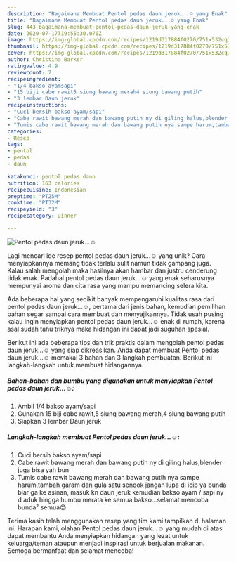 ```yaml
---
description: "Bagaimana Membuat Pentol pedas daun jeruk...☺ yang Enak"
title: "Bagaimana Membuat Pentol pedas daun jeruk...☺ yang Enak"
slug: 443-bagaimana-membuat-pentol-pedas-daun-jeruk-yang-enak
date: 2020-07-17T19:55:30.070Z
image: https://img-global.cpcdn.com/recipes/1219d317884f0270/751x532cq70/pentol-pedas-daun-jeruk☺-foto-resep-utama.jpg
thumbnail: https://img-global.cpcdn.com/recipes/1219d317884f0270/751x532cq70/pentol-pedas-daun-jeruk☺-foto-resep-utama.jpg
cover: https://img-global.cpcdn.com/recipes/1219d317884f0270/751x532cq70/pentol-pedas-daun-jeruk☺-foto-resep-utama.jpg
author: Christina Barker
ratingvalue: 4.9
reviewcount: 7
recipeingredient:
- "1/4 bakso ayamsapi"
- "15 biji cabe rawit5 siung bawang merah4 siung bawang putih"
- "3 lembar Daun jeruk"
recipeinstructions:
- "Cuci bersih bakso ayam/sapi"
- "Cabe rawit bawang merah dan bawang putih ny di giling halus,blender juga bisa yah bun"
- "Tumis cabe rawit bawang merah dan bawang putih nya sampe harum,tambah garam dan gula satu sendok jangan lupa di icip ya bunda biar ga ke asinan, masuk kn daun jeruk kemudian bakso ayam / sapi ny d aduk hingga humbu merata ke semua bakso...selamat mencoba bunda² semua😊"
categories:
- Resep
tags:
- pentol
- pedas
- daun

katakunci: pentol pedas daun 
nutrition: 163 calories
recipecuisine: Indonesian
preptime: "PT25M"
cooktime: "PT32M"
recipeyield: "3"
recipecategory: Dinner

---
```



![Pentol pedas daun jeruk...☺](https://img-global.cpcdn.com/recipes/1219d317884f0270/751x532cq70/pentol-pedas-daun-jeruk☺-foto-resep-utama.jpg)

Lagi mencari ide resep pentol pedas daun jeruk...☺ yang unik? Cara menyiapkannya memang tidak terlalu sulit namun tidak gampang juga. Kalau salah mengolah maka hasilnya akan hambar dan justru cenderung tidak enak. Padahal pentol pedas daun jeruk...☺ yang enak seharusnya mempunyai aroma dan cita rasa yang mampu memancing selera kita.



Ada beberapa hal yang sedikit banyak mempengaruhi kualitas rasa dari pentol pedas daun jeruk...☺, pertama dari jenis bahan, kemudian pemilihan bahan segar sampai cara membuat dan menyajikannya. Tidak usah pusing kalau ingin menyiapkan pentol pedas daun jeruk...☺ enak di rumah, karena asal sudah tahu triknya maka hidangan ini dapat jadi suguhan spesial.


Berikut ini ada beberapa tips dan trik praktis dalam mengolah pentol pedas daun jeruk...☺ yang siap dikreasikan. Anda dapat membuat Pentol pedas daun jeruk...☺ memakai 3 bahan dan 3 langkah pembuatan. Berikut ini langkah-langkah untuk membuat hidangannya.

<!--inarticleads1-->

##### Bahan-bahan dan bumbu yang digunakan untuk menyiapkan Pentol pedas daun jeruk...☺:

1. Ambil 1/4 bakso ayam/sapi
1. Gunakan 15 biji cabe rawit,5 siung bawang merah,4 siung bawang putih
1. Siapkan 3 lembar Daun jeruk




<!--inarticleads2-->

##### Langkah-langkah membuat Pentol pedas daun jeruk...☺:

1. Cuci bersih bakso ayam/sapi
1. Cabe rawit bawang merah dan bawang putih ny di giling halus,blender juga bisa yah bun
1. Tumis cabe rawit bawang merah dan bawang putih nya sampe harum,tambah garam dan gula satu sendok jangan lupa di icip ya bunda biar ga ke asinan, masuk kn daun jeruk kemudian bakso ayam / sapi ny d aduk hingga humbu merata ke semua bakso...selamat mencoba bunda² semua😊




Terima kasih telah menggunakan resep yang tim kami tampilkan di halaman ini. Harapan kami, olahan Pentol pedas daun jeruk...☺ yang mudah di atas dapat membantu Anda menyiapkan hidangan yang lezat untuk keluarga/teman ataupun menjadi inspirasi untuk berjualan makanan. Semoga bermanfaat dan selamat mencoba!
